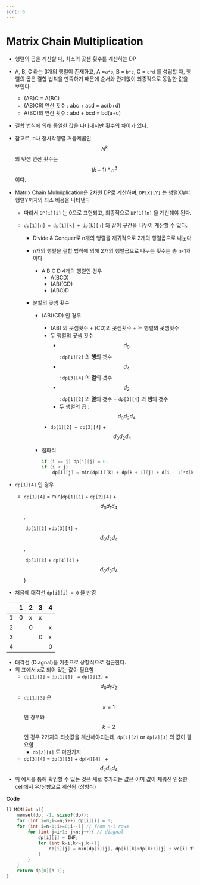 ```yaml
---
sort: 6
---
```


# Matrix Chain Multiplication



* 행렬의 곱을 계산할 때, 최소의 곳셈 횟수를 계산하는 DP
* A, B, C 라는 3개의 행렬이 존재하고, A =``a*b``, B = ``b*c``, C = ``c*d`` 를 성립할 때,  행렬의 곱은 결합 법칙을 만족하기 때문에 순서와 관계없이 최종적으로 동일한 값을 보인다.
  * (AB)C = A(BC)
  * (AB)C의 연산 횟수 : abc + acd = ac(b+d)
  * A(BC)의 연산 횟수 : abd + bcd = bd(a+c)
* 결합 법칙에 의해 동일한 값을 나타내지만 횟수의 차이가 있다.
* 참고로, n차 정사각행렬 거듭제곱인 $$N^k$$ 의 덧셈 연산 횟수는 $$(k-1)*n^3$$ 이다. 



* Matrix Chain Mulmiplication은 2차원 DP로 계산하며, ``DP[X][Y]`` 는 행렬X부터  행렬Y까지의 최소 비용을 나타낸다

  * 따라서 ``DP[i][i]`` 는 0으로 표현되고, 최종적으로 ``DP[1][n]`` 을 계산해야 된다.

  * ``dp[1][n] = dp[1][k] + dp[k][n]`` 와 같이 구간을 나누어 계산할 수 있다.

    * Divide & Conquer로 n개의 행렬을 재귀적으로 2개의 행렬곱으로 나눈다

    * n개의 행렬을 결합 법칙에 의해 2개의 행렬곱으로 나누는 횟수는 총 n-1개이다

      * A B C D 4개의 행렬인 경우
        * A(BCD)
        * (AB)(CD)
        * (ABC)D

    * 분할의 곳셈 횟수

      * (AB)(CD) 인 경우
        * (AB) 의 곳셈횟수 + (CD)의 곳셈횟수 + 두 행렬의 곳셈횟수
        * 두 행렬의 곳셈 횟수
          * $$d_0$$ : `dp[1][2]` 의 **행**의 갯수
          * $$d_4$$ : `dp[3][4]` 의 **열**의 갯수
          * $$d_2$$ : `dp[1][2]` 의 **열**의 갯수 = `dp[3][4]` 의 **행**의 갯수
          * 두 행렬의 곱 : $$d_0d_2d_4$$
        * ``dp[1][2] + dp[3][4]`` + $$d_0d_2d_4$$

      * 점화식

        ```c++
        if (i == j) dp[i][j] = 0;
        if (i < j)
        	dp[i][j] = min(dp[i][k] + dp[k + 1][j] + d[i - 1]*d[k]*d[j])  (i<=k<=j)
        ```

* ``dp[1][4]`` 인 경우

  * ``dp[1][4]`` = min(`dp[1][1]` + `dp[2][4]` + $$d_0d_1d_4$$,

    ​							   `dp[1][2]`  +`dp[3][4]` + $$d_0d_2d_4$$ ,

    ​								`dp[1][3]` + `dp[4][4]` + $$d_0d_3d_4$$)

* 처음에 대각선 `dp[i][i] = 0` 을 반영

|      | 1    | 2    | 3    | 4    |
| ---- | ---- | ---- | ---- | ---- |
| 1    | 0    | x    | x    |      |
| 2    |      | 0    |      | x    |
| 3    |      |      | 0    | x    |
| 4    |      |      |      | 0    |

* 대각선 (Diagnal)을 기준으로 상향식으로 접근한다.
* 위 표에서 x로 되어 있는 값이 필요함
  * `dp[1][2]` = `dp[1][1] ` + `dp[2][2]` + $$d_0d_1d_2$$
  * `dp[1][3]` 은 $$k=1$$ 인 경우와 $$k=2$$ 인 경우 2가지의 최솟값을 계산해야되는데, `dp[1][2]` or `dp[2][3]` 의 값이 필요함
    * `dp[2][4]` 도 마찬가지
  * `dp[3][4]` = `dp[3][3]` + `dp[4][4] ` + $$d_2d_3d_4$$ 
* 위 예시를 통해 확인할 수 있는 것은 새로 추가되는 값은 이미 값이 채워진 인접한 cell에서 우/상향으로 계산됨 (상향식)



**Code**

```c++
ll MCM(int n){
    memset(dp, -1, sizeof(dp));
    for (int i=0;i<=n;i++) dp[i][i] = 0;
    for (int i=n-1;i>=0;i--){ // from n-1 rows
        for (int j=i+1; j<n;j++){ // diagnal
            dp[i][j] = INF;
            for (int k=i;k<=j;k++){
                dp[i][j] = min(dp[i][j], dp[i][k]+dp[k+1][j] + vc[i].first*vc[k].second*vc[j].second);
            }
        }
    }
    return dp[0][n-1];
}
```



